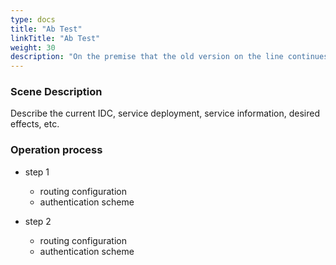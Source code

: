 ```yaml
---
type: docs
title: "Ab Test"
linkTitle: "Ab Test"
weight: 30
description: "On the premise that the old version on the line continues to run, deploy the new version directly and then test it. When the new version passes the test, switch the traffic to the new version, and finally upgrade the old version to the new version."
---
```


### Scene Description
Describe the current IDC, service deployment, service information, desired effects, etc.
### Operation process

+ step 1
  + routing configuration
  + authentication scheme

+ step 2
  + routing configuration
  + authentication scheme